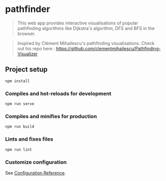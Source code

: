 # pathfinder

> This web app provides interactive visualisations of popular pathfinding algorithms like Dijkstra's algorithm, DFS and BFS in the browser.

> Inspired by Clément Mihailescu's pathfinding visualisations. Check out his repo here : https://github.com/clementmihailescu/Pathfinding-Visualizer

## Project setup

```
npm install
```

### Compiles and hot-reloads for development

```
npm run serve
```

### Compiles and minifies for production

```
npm run build
```

### Lints and fixes files

```
npm run lint
```

### Customize configuration

See [Configuration Reference](https://cli.vuejs.org/config/).
